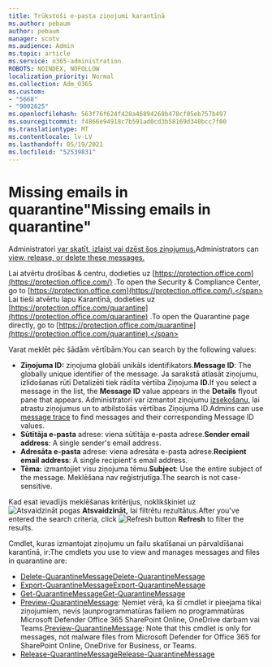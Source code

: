 ```yaml
---
title: Trūkstoši e-pasta ziņojumi karantīnā
ms.author: pebaum
author: pebaum
manager: scotv
ms.audience: Admin
ms.topic: article
ms.service: o365-administration
ROBOTS: NOINDEX, NOFOLLOW
localization_priority: Normal
ms.collection: Adm_O365
ms.custom:
- "5668"
- "9002625"
ms.openlocfilehash: 563f76f624f428a46894268b478cf05eb757b497
ms.sourcegitcommit: f4866e94918c7b591ad0cd3b58169d340bcc7f00
ms.translationtype: MT
ms.contentlocale: lv-LV
ms.lasthandoff: 05/19/2021
ms.locfileid: "52539831"
---
```

# <a name="missing-emails-in-quarantine"></a><span data-ttu-id="dc0db-102">Missing emails in quarantine"</span><span class="sxs-lookup"><span data-stu-id="dc0db-102">Missing emails in quarantine"</span></span>

<span data-ttu-id="dc0db-103">Administratori [var skatīt, izlaist vai dzēst šos ziņojumus.](/microsoft-365/security/office-365-security/manage-quarantined-messages-and-files)</span><span class="sxs-lookup"><span data-stu-id="dc0db-103">Administrators can [view, release, or delete these messages.](/microsoft-365/security/office-365-security/manage-quarantined-messages-and-files)</span></span>

<span data-ttu-id="dc0db-104">Lai atvērtu drošības & centru, dodieties uz [https://protection.office.com](https://protection.office.com/) .</span><span class="sxs-lookup"><span data-stu-id="dc0db-104">To open the Security & Compliance Center, go to [https://protection.office.com](https://protection.office.com/).</span></span> <span data-ttu-id="dc0db-105">Lai tieši atvērtu lapu Karantīnā, dodieties uz [https://protection.office.com/quarantine](https://protection.office.com/quarantine) .</span><span class="sxs-lookup"><span data-stu-id="dc0db-105">To open the Quarantine page directly, go to [https://protection.office.com/quarantine](https://protection.office.com/quarantine).</span></span>  

<span data-ttu-id="dc0db-106">Varat meklēt pēc šādām vērtībām:</span><span class="sxs-lookup"><span data-stu-id="dc0db-106">You can search by the following values:</span></span>  

- <span data-ttu-id="dc0db-107">**Ziņojuma ID:** ziņojuma globāli unikāls identifikators.</span><span class="sxs-lookup"><span data-stu-id="dc0db-107">**Message ID**: The globally unique identifier of the message.</span></span> <span data-ttu-id="dc0db-108">Ja sarakstā atlasāt ziņojumu, izlidošanas rūtī  Detalizēti tiek rādīta vērtība Ziņojuma **ID.**</span><span class="sxs-lookup"><span data-stu-id="dc0db-108">If you select a message in the list, the  **Message ID**  value appears in the  **Details**  flyout pane that appears.</span></span> <span data-ttu-id="dc0db-109">Administratori var izmantot ziņojumu [izsekošanu,](/microsoft-365/security/office-365-security/message-trace-scc) lai atrastu ziņojumus un to atbilstošās vērtības Ziņojuma ID.</span><span class="sxs-lookup"><span data-stu-id="dc0db-109">Admins can use [message trace](/microsoft-365/security/office-365-security/message-trace-scc) to find messages and their corresponding Message ID values.</span></span>
- <span data-ttu-id="dc0db-110">**Sūtītāja e-pasta** adrese: viena sūtītāja e-pasta adrese.</span><span class="sxs-lookup"><span data-stu-id="dc0db-110">**Sender email address**: A single sender's email address.</span></span>
- <span data-ttu-id="dc0db-111">**Adresāta e-pasta** adrese: viena adresāta e-pasta adrese.</span><span class="sxs-lookup"><span data-stu-id="dc0db-111">**Recipient email address**: A single recipient's email address.</span></span>
- <span data-ttu-id="dc0db-112">**Tēma:** izmantojiet visu ziņojuma tēmu.</span><span class="sxs-lookup"><span data-stu-id="dc0db-112">**Subject**: Use the entire subject of the message.</span></span> <span data-ttu-id="dc0db-113">Meklēšana nav reģistrjutīga.</span><span class="sxs-lookup"><span data-stu-id="dc0db-113">The search is not case-sensitive.</span></span>

<span data-ttu-id="dc0db-114">Kad esat ievadījis meklēšanas kritērijus, noklikšķiniet uz ![ Atsvaidzināt pogas ](/microsoft-365/media/scc-quarantine-refresh.png?view=o365-worldwide) **Atsvaidzināt,** lai filtrētu rezultātus.</span><span class="sxs-lookup"><span data-stu-id="dc0db-114">After you've entered the search criteria, click ![Refresh button](/microsoft-365/media/scc-quarantine-refresh.png?view=o365-worldwide) **Refresh** to filter the results.</span></span>

<span data-ttu-id="dc0db-115">Cmdlet, kuras izmantojat ziņojumu un failu skatīšanai un pārvaldīšanai karantīnā, ir:</span><span class="sxs-lookup"><span data-stu-id="dc0db-115">The cmdlets you use to view and manages messages and files in quarantine are:</span></span>
- [<span data-ttu-id="dc0db-116">Delete-QuarantineMessage</span><span class="sxs-lookup"><span data-stu-id="dc0db-116">Delete-QuarantineMessage</span></span>](/powershell/module/exchange/delete-quarantinemessage)
- [<span data-ttu-id="dc0db-117">Export-QuarantineMessage</span><span class="sxs-lookup"><span data-stu-id="dc0db-117">Export-QuarantineMessage</span></span>](/powershell/module/exchange/export-quarantinemessage)
- [<span data-ttu-id="dc0db-118">Get-QuarantineMessage</span><span class="sxs-lookup"><span data-stu-id="dc0db-118">Get-QuarantineMessage</span></span>](/powershell/module/exchange/get-quarantinemessage)
- <span data-ttu-id="dc0db-119">[Preview-QuarantineMessage](/powershell/module/exchange/preview-quarantinemessage): Ņemiet vērā, ka šī cmdlet ir pieejama tikai ziņojumiem, nevis ļaunprogrammatūras failiem no programmatūras Microsoft Defender Office 365 SharePoint Online, OneDrive darbam vai Teams.</span><span class="sxs-lookup"><span data-stu-id="dc0db-119">[Preview-QuarantineMessage](/powershell/module/exchange/preview-quarantinemessage): Note that this cmdlet is only for messages, not malware files from Microsoft Defender for Office 365 for SharePoint Online, OneDrive for Business, or Teams.</span></span>
- [<span data-ttu-id="dc0db-120">Release-QuarantineMessage</span><span class="sxs-lookup"><span data-stu-id="dc0db-120">Release-QuarantineMessage</span></span>](/powershell/module/exchange/release-quarantinemessage)